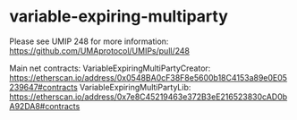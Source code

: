 # variable-expiring-multiparty

Please see UMIP 248 for more information: https://github.com/UMAprotocol/UMIPs/pull/248

Main net contracts:
VariableExpiringMultiPartyCreator: 
https://etherscan.io/address/0x0548BA0cF38F8e5600b18C4153a89e0E05239647#contracts
VariableExpiringMultiPartyLib: 
https://etherscan.io/address/0x7e8C45219463e372B3eE216523830cAD0bA92DA8#contracts
